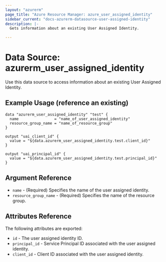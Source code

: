 ```yaml
---
layout: "azurerm"
page_title: "Azure Resource Manager: azure_user_assigned_identity"
sidebar_current: "docs-azurerm-datasource-user-assigned-identity"
description: |-
  Gets information about an existing User Assigned Identity.

---
```


# Data Source: azurerm_user_assigned_identity

Use this data source to access information about an existing User Assigned Identity.

## Example Usage (reference an existing)

```hcl
data "azurerm_user_assigned_identity" "test" {
  name                = "name_of_user_assigned_identity"
  resource_group_name = "name_of_resource_group"
}

output "uai_client_id" {
  value = "${data.azurerm_user_assigned_identity.test.client_id}"
}

output "uai_principal_id" {
  value = "${data.azurerm_user_assigned_identity.test.principal_id}"
}
```

## Argument Reference

* `name` - (Required) Specifies the name of the user assigned identity.
* `resource_group_name` - (Required) Specifies the name of the resource group.

## Attributes Reference

The following attributes are exported:

* `id` - The user assigned identity ID.
* `principal_id` - Service Principal ID associated with the user assigned identity.
* `client_id` - Client ID associated with the user assigned identity.
